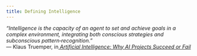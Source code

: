 ```yaml
---
title: Defining Intelligence
---
```


_“Intelligence is the capacity of an agent to set and achieve goals in a complex environment, integrating both conscious strategies and subconscious pattern‑recognition.”_\
— Klaus Truemper, in[ _Artificial Intelligence: Why AI Projects Succeed or Fail_ ](https://klaustruemper.com/2023/03/08/artificial-intelligence/)

